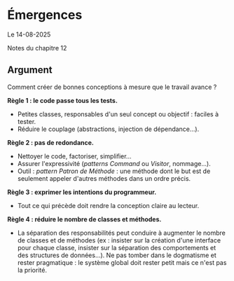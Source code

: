 # Émergences

Le 14-08-2025

Notes du chapitre 12

## Argument

Comment créer de bonnes conceptions à mesure que le travail avance ?

**Règle 1 : le code passe tous les tests.**
- Petites classes, responsables d'un seul concept ou objectif : faciles à tester.
- Réduire le couplage (abstractions, injection de dépendance...).

**Règle 2 : pas de redondance.**
- Nettoyer le code, factoriser, simplifier...
- Assurer l'expressivité (*patterns* *Command* ou *Visitor*, nommage...).
- Outil : *pattern* *Patron de Méthode* : une méthode dont le but est de seulement appeler d'autres méthodes dans un ordre précis.

**Règle 3 : exprimer les intentions du programmeur.**
- Tout ce qui précède doit rendre la conception claire au lecteur.

**Règle 4 : réduire le nombre de classes et méthodes.**
- La séparation des responsabilités peut conduire à augmenter le nombre de classes et de méthodes (ex : insister sur la création d'une interface pour chaque classe, insister sur la séparation des comportements et des structures de données...). Ne pas tomber dans le dogmatisme et rester pragmatique : le système global doit rester petit mais ce n'est pas la priorité.

